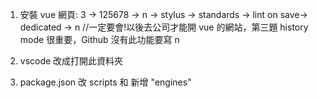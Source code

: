 1. 安裝 vue 網頁: 3 -> 125678 -> n -> stylus -> standards -> lint on save-> dedicated -> n
//一定要會!以後去公司才能開 vue 的網站，第三題 history mode 很重要，Github 沒有此功能要寫 n

2. vscode 改成打開此資料夾
3. package.json 改 scripts 和 新增 "engines"